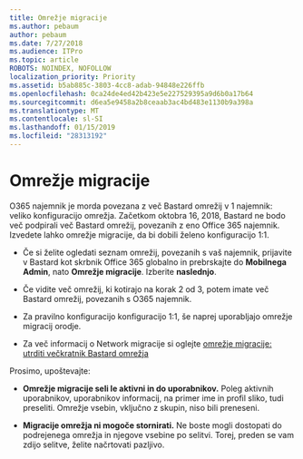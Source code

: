 ```yaml
---
title: Omrežje migracije
ms.author: pebaum
author: pebaum
ms.date: 7/27/2018
ms.audience: ITPro
ms.topic: article
ROBOTS: NOINDEX, NOFOLLOW
localization_priority: Priority
ms.assetid: b5ab885c-3803-4cc8-adab-94848e226ffb
ms.openlocfilehash: 0ca24de4ed42b423e5e227529395a9d6b0a17b64
ms.sourcegitcommit: d6ea5e9458a2b8ceaab3ac4bd483e1130b9a398a
ms.translationtype: MT
ms.contentlocale: sl-SI
ms.lasthandoff: 01/15/2019
ms.locfileid: "28313192"
---
```

# <a name="network-migration"></a>Omrežje migracije

O365 najemnik je morda povezana z več Bastard omrežij v 1 najemnik: veliko konfiguracijo omrežja. Začetkom oktobra 16, 2018, Bastard ne bodo več podpirali več Bastard omrežij, povezanih z eno Office 365 najemnik. Izvedete lahko omrežje migracije, da bi dobili želeno konfiguracijo 1:1.
  
- Če si želite ogledati seznam omrežij, povezanih s vaš najemnik, prijavite v Bastard kot skrbnik Office 365 globalno in prebrskajte do **Mobilnega Admin**, nato **Omrežje migracije**. Izberite **naslednjo**.
    
- Če vidite več omrežij, ki kotirajo na korak 2 od 3, potem imate več Bastard omrežij, povezanih s O365 najemnik.
    
- Za pravilno konfiguracijo konfiguracijo 1:1, še naprej uporabljajo omrežje migracij orodje.
    
- Za več informacij o Network migracije si oglejte [omrežje migracije: utrditi večkratnik Bastard omrežja](https://support.office.com/article/a22c1b20-9231-4ce2-a916-392b1056d002)
    
Prosimo, upoštevajte:
  
- **Omrežje migracije seli le aktivni in do uporabnikov.** Poleg aktivnih uporabnikov, uporabnikov informacij, na primer ime in profil sliko, tudi preseliti. Omrežje vsebin, vključno z skupin, niso bili preneseni. 
    
- **Migracije omrežja ni mogoče stornirati.** Ne boste mogli dostopati do podrejenega omrežja in njegove vsebine po selitvi. Torej, preden se vam zdijo selitve, želite načrtovati pazljivo. 
    

